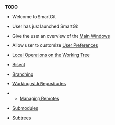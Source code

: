 **TODO**
- Welcome to SmartGit
- User has just launched SmartGit

- Give the user an overview of the [Main Windows](Main-Windows.md)
- Allow user to customize [User Preferences](Preferences/Preferences.md)

- [Local Operations on the Working Tree](Local-Operations-on-the-Working-Tree.md)
- [Bisect](Bisect.md)
- [Branching](Branch/Branching.md)

- [Working with Repositories](Repository/Repository.md)
- - [Managing Remotes](Repository/Managing-Remotes.md)
- [Submodules](Repository/Submodule.md)
- [Subtrees](Repository/Subtrees.md)

